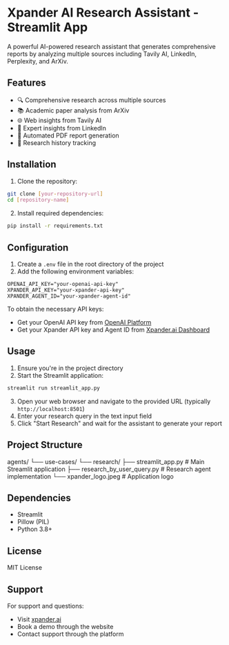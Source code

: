 # Xpander AI Research Assistant - Streamlit App

A powerful AI-powered research assistant that generates comprehensive reports by analyzing multiple sources including Tavily AI, LinkedIn, Perplexity, and ArXiv.

## Features

- 🔍 Comprehensive research across multiple sources
- 📚 Academic paper analysis from ArXiv
- 🌐 Web insights from Tavily AI
- 👥 Expert insights from LinkedIn
- 📝 Automated PDF report generation
- 💾 Research history tracking


## Installation

1. Clone the repository:

```bash
git clone [your-repository-url]
cd [repository-name]
```

2. Install required dependencies:
```bash
pip install -r requirements.txt
```

## Configuration

1. Create a `.env` file in the root directory of the project
2. Add the following environment variables:

```plaintext
OPENAI_API_KEY="your-openai-api-key"
XPANDER_API_KEY="your-xpander-api-key"
XPANDER_AGENT_ID="your-xpander-agent-id"
```

To obtain the necessary API keys:
- Get your OpenAI API key from [OpenAI Platform](https://platform.openai.com/api-keys)
- Get your Xpander API key and Agent ID from [Xpander.ai Dashboard](https://xpander.ai)

## Usage

1. Ensure you're in the project directory
2. Start the Streamlit application:
```bash
streamlit run streamlit_app.py
```
3. Open your web browser and navigate to the provided URL (typically `http://localhost:8501`)
4. Enter your research query in the text input field
5. Click "Start Research" and wait for the assistant to generate your report

## Project Structure

agents/
└── use-cases/
└── research/
├── streamlit_app.py # Main Streamlit application
├── research_by_user_query.py # Research agent implementation
└── xpander_logo.jpeg # Application logo

## Dependencies

- Streamlit
- Pillow (PIL)
- Python 3.8+

## License

MIT License

## Support

For support and questions:
- Visit [xpander.ai](https://www.xpander.ai/)
- Book a demo through the website
- Contact support through the platform



